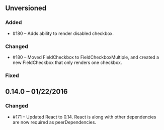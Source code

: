 ## Unversioned

### Added

- #180 – Adds ability to render disabled checkbox.

### Changed

- #180 – Moved FieldCheckbox to FieldCheckboxMultiple, and created a new FieldCheckbox that only renders one checkbox.

### Fixed

## 0.14.0 – 01/22/2016

### Changed
- #171 – Updated React to 0.14. React is along with other dependencies are now required as peerDependencies.
